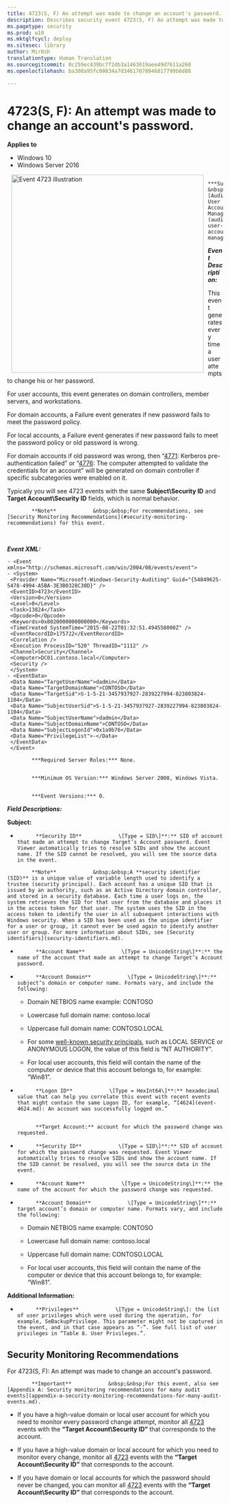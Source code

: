 ```yaml
---
title: 4723(S, F) An attempt was made to change an account's password. (Windows 10)
description: Describes security event 4723(S, F) An attempt was made to change an account's password.
ms.pagetype: security
ms.prod: w10
ms.mktglfcycl: deploy
ms.sitesec: library
author: Mir0sh
translationtype: Human Translation
ms.sourcegitcommit: 0c259ec439bc7f2db3a1463019aee49d7611a260
ms.openlocfilehash: ba308a95fc00834a7d34617078946817799b6d88

---
```


# 4723(S, F): An attempt was made to change an account's password.

**Applies to**
-   Windows 10
-   Windows Server 2016


<img src="images/event-4723.png" alt="Event 4723 illustration" width="449" height="461" hspace="10" align="left" />


            ***Subcategory:***            &nbsp;            [Audit User Account Management](audit-user-account-management.md)
          

***Event Description:***

This event generates every time a user attempts to change his or her password.

For user accounts, this event generates on domain controllers, member servers, and workstations.

For domain accounts, a Failure event generates if new password fails to meet the password policy.

For local accounts, a Failure event generates if new password fails to meet the password policy or old password is wrong.

For domain accounts if old password was wrong, then “[4771](event-4771.md): Kerberos pre-authentication failed” or “[4776](event-4776.md): The computer attempted to validate the credentials for an account” will be generated on domain controller if specific subcategories were enabled on it.

Typically you will see 4723 events with the same **Subject\\Security ID** and **Target Account\\Security ID** fields, which is normal behavior.

> 
            **Note**            &nbsp;&nbsp;For recommendations, see [Security Monitoring Recommendations](#security-monitoring-recommendations) for this event.

<br clear="all">

***Event XML:***
```
- <Event xmlns="http://schemas.microsoft.com/win/2004/08/events/event">
- <System>
 <Provider Name="Microsoft-Windows-Security-Auditing" Guid="{54849625-5478-4994-A5BA-3E3B0328C30D}" /> 
 <EventID>4723</EventID> 
 <Version>0</Version> 
 <Level>0</Level> 
 <Task>13824</Task> 
 <Opcode>0</Opcode> 
 <Keywords>0x8020000000000000</Keywords> 
 <TimeCreated SystemTime="2015-08-22T01:32:51.494558000Z" /> 
 <EventRecordID>175722</EventRecordID> 
 <Correlation /> 
 <Execution ProcessID="520" ThreadID="1112" /> 
 <Channel>Security</Channel> 
 <Computer>DC01.contoso.local</Computer> 
 <Security /> 
 </System>
- <EventData>
 <Data Name="TargetUserName">dadmin</Data> 
 <Data Name="TargetDomainName">CONTOSO</Data> 
 <Data Name="TargetSid">S-1-5-21-3457937927-2839227994-823803824-1104</Data> 
 <Data Name="SubjectUserSid">S-1-5-21-3457937927-2839227994-823803824-1104</Data> 
 <Data Name="SubjectUserName">dadmin</Data> 
 <Data Name="SubjectDomainName">CONTOSO</Data> 
 <Data Name="SubjectLogonId">0x1a9b76</Data> 
 <Data Name="PrivilegeList">-</Data> 
 </EventData>
 </Event>

```


            ***Required Server Roles:*** None.


            ***Minimum OS Version:*** Windows Server 2008, Windows Vista.


            ***Event Versions:*** 0.

***Field Descriptions:***

**Subject:**

-   
            **Security ID**            \[Type = SID\]**:** SID of account that made an attempt to change Target’s Account password. Event Viewer automatically tries to resolve SIDs and show the account name. If the SID cannot be resolved, you will see the source data in the event.

> 
            **Note**            &nbsp;&nbsp;A **security identifier (SID)** is a unique value of variable length used to identify a trustee (security principal). Each account has a unique SID that is issued by an authority, such as an Active Directory domain controller, and stored in a security database. Each time a user logs on, the system retrieves the SID for that user from the database and places it in the access token for that user. The system uses the SID in the access token to identify the user in all subsequent interactions with Windows security. When a SID has been used as the unique identifier for a user or group, it cannot ever be used again to identify another user or group. For more information about SIDs, see [Security identifiers](security-identifiers.md).

-   
            **Account Name**            \[Type = UnicodeString\]**:** the name of the account that made an attempt to change Target’s Account password.

-   
            **Account Domain**            \[Type = UnicodeString\]**:** subject’s domain or computer name. Formats vary, and include the following:

    -   Domain NETBIOS name example: CONTOSO

    -   Lowercase full domain name: contoso.local

    -   Uppercase full domain name: CONTOSO.LOCAL

    -   For some [well-known security principals](https://support.microsoft.com/en-us/kb/243330), such as LOCAL SERVICE or ANONYMOUS LOGON, the value of this field is “NT AUTHORITY”.

    -   For local user accounts, this field will contain the name of the computer or device that this account belongs to, for example: “Win81”.

-   
            **Logon ID**            \[Type = HexInt64\]**:** hexadecimal value that can help you correlate this event with recent events that might contain the same Logon ID, for example, “[4624](event-4624.md): An account was successfully logged on.”


            **Target Account:** account for which the password change was requested.

-   
            **Security ID**            \[Type = SID\]**:** SID of account for which the password change was requested. Event Viewer automatically tries to resolve SIDs and show the account name. If the SID cannot be resolved, you will see the source data in the event.

-   
            **Account Name**            \[Type = UnicodeString\]**:** the name of the account for which the password change was requested.

-   
            **Account Domain**            \[Type = UnicodeString\]**:** target account’s domain or computer name. Formats vary, and include the following:

    -   Domain NETBIOS name example: CONTOSO

    -   Lowercase full domain name: contoso.local

    -   Uppercase full domain name: CONTOSO.LOCAL

    -   For local user accounts, this field will contain the name of the computer or device that this account belongs to, for example: “Win81”.

**Additional Information:**

-   
            **Privileges**            \[Type = UnicodeString\]: the list of user privileges which were used during the operation, for example, SeBackupPrivilege. This parameter might not be captured in the event, and in that case appears as “-”. See full list of user privileges in “Table 8. User Privileges.”.

## Security Monitoring Recommendations

For 4723(S, F): An attempt was made to change an account's password.

> 
            **Important**            &nbsp;&nbsp;For this event, also see [Appendix A: Security monitoring recommendations for many audit events](appendix-a-security-monitoring-recommendations-for-many-audit-events.md).

-   If you have a high-value domain or local user account for which you need to monitor every password change attempt, monitor all [4723](event-4723.md) events with the **“Target Account\\Security ID”** that corresponds to the account.

-   If you have a high-value domain or local account for which you need to monitor every change, monitor all [4723](event-4723.md) events with the **“Target Account\\Security ID”** that corresponds to the account.

-   If you have domain or local accounts for which the password should never be changed, you can monitor all [4723](event-4723.md) events with the **“Target Account\\Security ID”** that corresponds to the account.




<!--HONumber=Jun16_HO4-->


